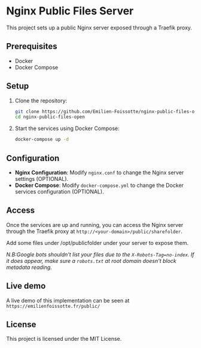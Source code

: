 # Nginx Public Files Server

This project sets up a public Nginx server exposed through a Traefik proxy.

## Prerequisites

- Docker
- Docker Compose

## Setup

1. Clone the repository:

   ```sh
   git clone https://github.com/Emilien-Foissotte/nginx-public-files-open.git
   cd nginx-public-files-open
   ```

2. Start the services using Docker Compose:
   ```sh
   docker-compose up -d
   ```

## Configuration

- **Nginx Configuration**: Modify `nginx.conf` to change the Nginx server settings (OPTIONAL).
- **Docker Compose**: Modify `docker-compose.yml` to change the Docker services configuration (OPTIONAL).

## Access

Once the services are up and running, you can access the Nginx server through the Traefik proxy at `http://<your-domain>/public/sharefolder`.

Add some files under /opt/publicfolder under your server to expose them.

_N.B:Google bots shouldn't list your files due to the `X-Robots-Tag=no-index`. If it does appear, make sure a `robots.txt` at root domain doesn't block metadata reading._

## Live demo

A live demo of this implementation can be seen at `https://emilienfoissotte.fr/public/`

## License

This project is licensed under the MIT License.
